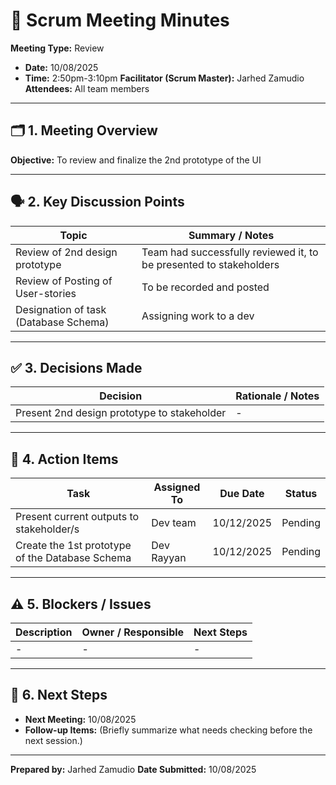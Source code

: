 # 📝 Scrum Meeting Minutes

**Meeting Type:** 
Review
* **Date:**
10/08/2025
* **Time:**
2:50pm-3:10pm
**Facilitator (Scrum Master):**
Jarhed Zamudio
**Attendees:**
All team members
---

## 🗂️ 1. Meeting Overview

**Objective:**
To review and finalize the 2nd prototype of the UI

---

## 🗣️ 2. Key Discussion Points

| Topic | Summary / Notes |
| ----- | --------------- |
| Review of 2nd design prototype | Team had successfully reviewed it, to be presented to stakeholders              |
| Review of Posting of User-stories      | To be recorded and posted                |
| Designation of task (Database Schema)      |   Assigning work to a dev             |

---

## ✅ 3. Decisions Made

| Decision | Rationale / Notes |
| -------- | ----------------- |
| Present 2nd design prototype to stakeholder         |  -                 |


---

## 🔧 4. Action Items

| Task | Assigned To | Due Date | Status |
| ---- | ----------- | -------- | ------ |
| Present current outputs to stakeholder/s     |  Dev team           |10/12/2025          | Pending       |
| Create the 1st prototype of the Database Schema    |  Dev Rayyan       |10/12/2025          | Pending       |

---

## ⚠️ 5. Blockers / Issues

| Description | Owner / Responsible | Next Steps |
| ----------- | ------------------- | ---------- |
|-|         -            |      -      |

---

## 📅 6. Next Steps

* **Next Meeting:**
10/08/2025
* **Follow-up Items:** (Briefly summarize what needs checking before the next session.)

---

**Prepared by:** 
Jarhed Zamudio
**Date Submitted:**
10/08/2025
